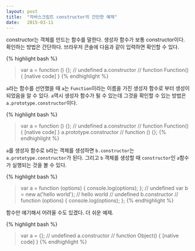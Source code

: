 ```yaml
---
layout: post
title:  "자바스크립트 constructor의 간단한 예제"
date:   2015-03-11
---
```



constructor는 객체를 만드는 함수를 말한다. 생성자 함수가 보통 constructor이다. 확인하는 방법은 간단하다. 브라우저 콘솔에 다음과 같이 입력하면 확인할 수 있다.

{% highlight bash %}
> var a = function () {};
// undefined
> a.constructor
// function Function() { [native code] }
{% endhighlight %}

```a```라는 함수를 선언했을 때 ```a```는 ```Function```이라는 이름을 가진 생성자 함수로 부터 생성이 되었음을 알 수 있다. ```a```역시 생성자 함수가 될 수 있는데 그것을 확인할 수 있는 방법은 ```a.prototype.constructor```이다. 

{% highlight bash %}
> var a = function () {};
// undefined
> a.constructor
// function Function() { [native code] }
> a.prototype.constructor
// function () {};
{% endhighlight %}

```a```를 생성자 함수로 ```b```라는 객체를 생성하면 ```b.constructor```는 ```a.prototype.constructor```가 된다. 그리고 ```b``` 객체를 생성할 때 ```constructor```인 ```a```함수가 실행되는 것을 볼 수 있다.

{% highlight bash %}
> var a = function (options) { console.log(options); };
// undefined
> var b = new a('hello world');
// hello world
// undefined
> b.constructor
// function (options) { console.log(options); };
{% endhighlight %}

함수만 얘기해서 어려울 수도 있겠다. 더 쉬운 예제.

{% highlight bash %}
> var a = {};
// undefined
> a.constructor
// function Object() { [native code] }
{% endhighlight %}

